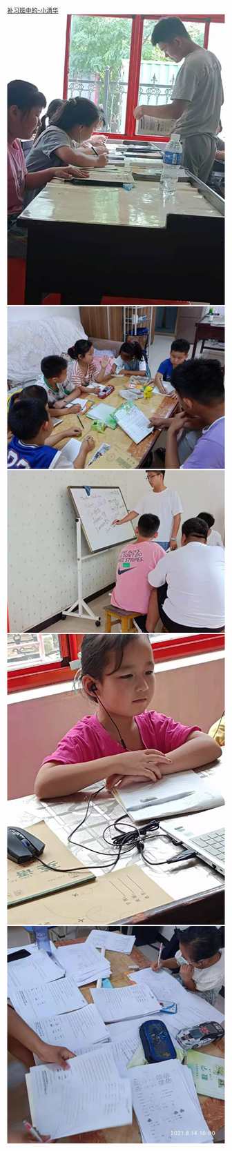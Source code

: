 <html>
 <head>
  <title> 小清华补习班 </title>
  <meta name="generator" content="editplus" />
  <meta name="author" content="" />
  <meta name="keywords" content="" />
  <meta name="description" content="" />
    <script type="application/javascript"/>
   alert("欢迎来到JinZhen小清华补习班官方网站 领导请坐")
</script>
   <style spry:test="css">
    
.one a
{font-size:25px;
background-color:#000;
color:#FFF;
float:left;
margin-left:10px;}
    
.one a:hover
{font-size:26px;
color:#F93;}

.ie img{
	width:30px;
	height:60px;
	   float:left;}
    
    
  </style>
 </head>

<body>
   <div class="one"><a href="#">补习班中的-小清华</a></div>
<div class="ie">
 <img src="cram.jpg"/>
 <img src="cram1.jpg"/>
 <img src="cram2.jpg"/>
 <img src="cram3.jpg"/>
 <img src="cram4.jpg"/>
</div>
</body>
</html>
